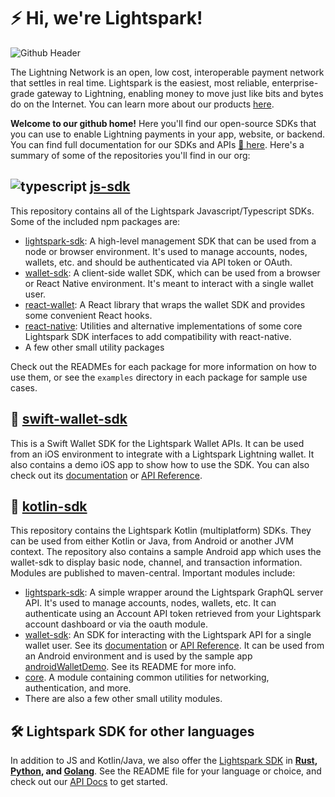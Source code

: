 # ⚡️ Hi, we're Lightspark!

![Github Header](https://github.com/lightsparkdev/.github/assets/1393755/d11efbf4-8f41-4e8d-8769-2ae3790392ad)

The Lightning Network is an open, low cost, interoperable payment network that settles in real time. Lightspark is the easiest, most reliable, enterprise-grade gateway to Lightning, enabling money to move just like bits and bytes do on the Internet. You can learn more about our products [here](https://www.lightspark.com/products).

**Welcome to our github home!** Here you'll find our open-source SDKs that you can use to enable Lightning payments in your app, website, or backend. You can find full documentation for our SDKs and APIs [📃 here](https://app.lightspark.com/docs). Here's a summary of some of the repositories you'll find in our org:

## ![typescript](https://github.com/lightsparkdev/.github/assets/1393755/26a9f9e4-0cda-4c1c-be29-d16299e84151) [js-sdk](https://github.com/lightsparkdev/js-sdk)

This repository contains all of the Lightspark Javascript/Typescript SDKs. Some of the included npm packages are:

- [lightspark-sdk](https://github.com/lightsparkdev/js-sdk/tree/main/packages/lightspark-sdk/README.md): A high-level management SDK that can be used from a node or browser environment. It's used to manage accounts, nodes, wallets, etc. and should be authenticated via API token or OAuth.
- [wallet-sdk](https://github.com/lightsparkdev/js-sdk/tree/main/packages/wallet-sdk/README.md): A client-side wallet SDK, which can be used from a browser or React Native environment. It's meant to interact with a single wallet user.
- [react-wallet](https://github.com/lightsparkdev/js-sdk/tree/main/packages/react-wallet/README.md): A React library that wraps the wallet SDK and provides some convenient React hooks.
- [react-native](https://github.com/lightsparkdev/js-sdk/tree/main/packages/react-native): Utilities and alternative implementations of some core Lightspark SDK interfaces to add compatibility with react-native.
- A few other small utility packages

Check out the READMEs for each package for more information on how to use them, or see the `examples` directory in each package for sample use cases.

## 🍎 [swift-wallet-sdk](https://github.com/lightsparkdev/swift-wallet-sdk)

This is a Swift Wallet SDK for the Lightspark Wallet APIs. It can be used from an iOS environment to integrate with a Lightspark Lightning wallet. It also contains a demo iOS app to show how to use the SDK. You can also check out its [documentation](https://app.lightspark.com/docs/wallet-sdk/getting-started) or [API Reference](https://lightsparkdev.github.io/swift-wallet-sdk/documentation/lightsparkwallet/).

## 🤖 [kotlin-sdk](https://github.com/lightsparkdev/kotlin-sdk)

This repository contains the Lightspark Kotlin (multiplatform) SDKs. They can be used from either Kotlin or Java, from Android or another JVM context. The repository also contains a sample Android app which uses the wallet-sdk to display basic node, channel, and transaction information. Modules are published to maven-central. Important modules include:

- [lightspark-sdk](https://github.com/lightsparkdev/kotlin-sdk/tree/main/lightspark-sdk/README.md): A simple wrapper around the Lightspark GraphQL server API. It's used to manage accounts, nodes, wallets, etc. It can authenticate using an Account API token retrieved from your Lightspark account dashboard or via the oauth module.
- [wallet-sdk](https://github.com/lightsparkdev/kotlin-sdk/tree/main/wallet-sdk/README.md): An SDK for interacting with the Lightspark API for a single wallet user. See its [documentation](https://app.lightspark.com/docs/wallet-sdk/getting-started) or [API Reference](https://app.lightspark.com/docs/reference/kotlin/wallet-sdk/index.html). It can be used from an Android environment and is used by the sample app [androidWalletDemo](https://github.com/lightsparkdev/kotlin-sdk/tree/main/androidwalletdemo). See its README for more info.
- [core](https://github.com/lightsparkdev/kotlin-sdk/tree/main/core). A module containing common utilities for networking, authentication, and more.
- There are also a few other small utility modules.

## 🛠️ Lightspark SDK for other languages

In addition to JS and Kotlin/Java, we also offer the [Lightspark SDK](https://app.lightspark.com/docs/api/2023-04-04/getting-started) in **[Rust](https://github.com/lightsparkdev/lightspark-rs), [Python](https://github.com/lightsparkdev/python-sdk), and [Golang](https://github.com/lightsparkdev/go-sdk)**. See the README file for your language or choice, and check out our [API Docs](https://app.lightspark.com/docs/api/2023-04-04/getting-started) to get started.


